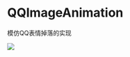 # QQImageAnimation
模仿QQ表情掉落的实现

![](http://wx3.sinaimg.cn/mw690/e21cb47egy1fc1vl8x968g20bm0j11hh.gif)
